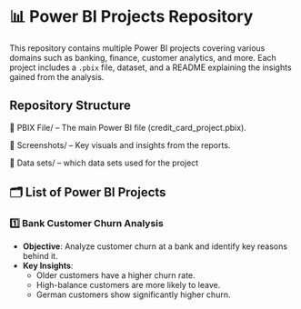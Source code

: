 # 📊 Power BI Projects Repository
This repository contains multiple Power BI projects covering various domains such as banking, finance, customer analytics, and more. Each project includes a `.pbix` file, dataset, and a README explaining the insights gained from the analysis.

## Repository Structure
📂 PBIX File/ –
The main Power BI file (credit_card_project.pbix).

📂 Screenshots/ –
Key visuals and insights from the reports.

📂 Data sets/ –
which data sets used for the project

## 🗂️ List of Power BI Projects

### 1️⃣ Bank Customer Churn Analysis
   - **Objective**: Analyze customer churn at a bank and identify key reasons behind it.
   - **Key Insights**:
     - Older customers have a higher churn rate.
     - High-balance customers are more likely to leave.
     - German customers show significantly higher churn.
     





